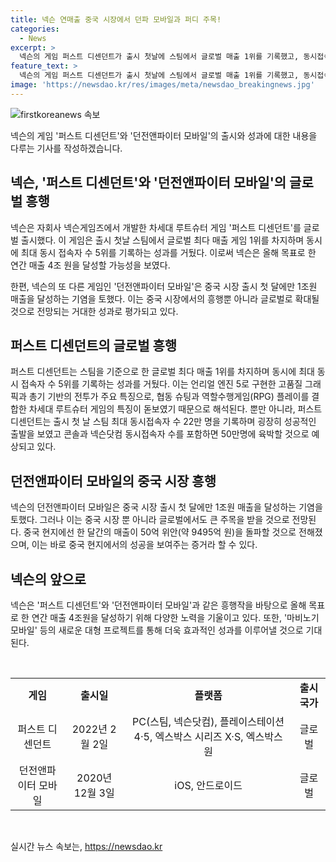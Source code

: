 ```yaml
---
title: 넥슨 연매출 중국 시장에서 던파 모바일과 퍼디 주목!
categories:
  - News
excerpt: >
  넥슨의 게임 퍼스트 디센던트가 출시 첫날에 스팀에서 글로벌 매출 1위를 기록했고, 동시접속자 수는 50만 명으로 추산된다. 이로 인해 넥슨은 연타석 홈런을 치며 목표로 한 연간 매출 4조 원을 달성할 전망이다. 또한, 중국 시장에서 출시된 던전앤파이터 모바일도 출시 첫 달에 1조원의 매출을 기록하여 글로벌 모바일 게임 매출 1위에 올랐다. 이로써 넥슨은 새로운 대형 프로젝트로 마비노기 모바일을 연내 선보일 예정이다.
feature_text: >
  넥슨의 게임 퍼스트 디센던트가 출시 첫날에 스팀에서 글로벌 매출 1위를 기록했고, 동시접속자 수는 50만 명으로 추산된다. 이로 인해 넥슨은 연타석 홈런을 치며 목표로 한 연간 매출 4조 원을 달성할 전망이다. 또한, 중국 시장에서 출시된 던전앤파이터 모바일도 출시 첫 달에 1조원의 매출을 기록하여 글로벌 모바일 게임 매출 1위에 올랐다. 이로써 넥슨은 새로운 대형 프로젝트로 마비노기 모바일을 연내 선보일 예정이다.
image: 'https://newsdao.kr/res/images/meta/newsdao_breakingnews.jpg'
---
```


<p><img src="https://newsdao.kr/res/images/meta/newsdao_breakingnews.jpg" alt="firstkoreanews 속보" /></p>

<p>넥슨의 게임 '퍼스트 디센던트'와 '던전앤파이터 모바일'의 출시와 성과에 대한 내용을 다루는 기사를 작성하겠습니다.</p>

<h2 data-ke-size="size26">넥슨, '퍼스트 디센던트'와 '던전앤파이터 모바일'의 글로벌 흥행</h2>

<p data-ke-size="size16">넥슨은 자회사 넥슨게임즈에서 개발한 차세대 루트슈터 게임 '퍼스트 디센던트'를 글로벌 출시했다. 이 게임은 출시 첫날 스팀에서 글로벌 최다 매출 게임 1위를 차지하며 동시에 최대 동시 접속자 수 5위를 기록하는 성과를 거뒀다. 이로써 넥슨은 올해 목표로 한 연간 매출 4조 원을 달성할 가능성을 보였다.</p>

<p data-ke-size="size16">한편, 넥슨의 또 다른 게임인 '던전앤파이터 모바일'은 중국 시장 출시 첫 달에만 1조원 매출을 달성하는 기염을 토했다. 이는 중국 시장에서의 흥행뿐 아니라 글로벌로 확대될 것으로 전망되는 거대한 성과로 평가되고 있다.</p>

<h2 data-ke-size="size26">퍼스트 디센던트의 글로벌 흥행</h2>

<p data-ke-size="size16">퍼스트 디센던트는 스팀을 기준으로 한 글로벌 최다 매출 1위를 차지하며 동시에 최대 동시 접속자 수 5위를 기록하는 성과를 거뒀다. 이는 언리얼 엔진 5로 구현한 고품질 그래픽과 총기 기반의 전투가 주요 특징으로, 협동 슈팅과 역할수행게임(RPG) 플레이를 결합한 차세대 루트슈터 게임의 특징이 돋보였기 때문으로 해석된다. 뿐만 아니라, 퍼스트 디센던트는 출시 첫 날 스팀 최대 동시접속자 수 22만 명을 기록하며 굉장히 성공적인 출발을 보였고 콘솔과 넥슨닷컴 동시접속자 수를 포함하면 50만명에 육박할 것으로 예상되고 있다.</p>

<h2 data-ke-size="size26">던전앤파이터 모바일의 중국 시장 흥행</h2>

<p data-ke-size="size16">넥슨의 던전앤파이터 모바일은 중국 시장 출시 첫 달에만 1조원 매출을 달성하는 기염을 토했다. 그러나 이는 중국 시장 뿐 아니라 글로벌에서도 큰 주목을 받을 것으로 전망된다. 중국 현지에선 한 달간의 매출이 50억 위안(약 9495억 원)을 돌파할 것으로 전해졌으며, 이는 바로 중국 현지에서의 성공을 보여주는 증거라 할 수 있다.</p>

<h2 data-ke-size="size26">넥슨의 앞으로</h2>

<p data-ke-size="size16">넥슨은 '퍼스트 디센던트'와 '던전앤파이터 모바일'과 같은 흥행작을 바탕으로 올해 목표로 한 연간 매출 4조원을 달성하기 위해 다양한 노력을 기울이고 있다. 또한, '마비노기 모바일' 등의 새로운 대형 프로젝트를 통해 더욱 효과적인 성과를 이루어낼 것으로 기대된다.</p>

<p data-ke-size="size16">&nbsp;</p>

<table>
<tbody>
<tr>
<td style="text-align: center; height: 17px;"><b>게임</b></td>
<td style="text-align: center; height: 17px;"><b>출시일</b></td>
<td style="text-align: center; height: 17px;"><b>플랫폼</b></td>
<td style="text-align: center; height: 17px;"><b>출시 국가</b></td>
</tr>
<tr>
<td style="text-align: center; height: 17px;">퍼스트 디센던트</td>
<td style="text-align: center; height: 17px;">2022년 2월 2일</td>
<td style="text-align: center; height: 17px;">PC(스팀, 넥슨닷컴), 플레이스테이션 4·5, 엑스박스 시리즈 X·S, 엑스박스 원</td>
<td style="text-align: center; height: 17px;">글로벌</td>
</tr>
<tr>
<td style="text-align: center; height: 17px;">던전앤파이터 모바일</td>
<td style="text-align: center; height: 17px;">2020년 12월 3일</td>
<td style="text-align: center; height: 17px;">iOS, 안드로이드</td>
<td style="text-align: center; height: 17px;">글로벌</td>
</tr>
</tbody>
</table>

<p data-ke-size="size16">&nbsp;</p>
실시간 뉴스 속보는, <a href="https://newsdao.kr" rel="dofollow">https://newsdao.kr</a>


